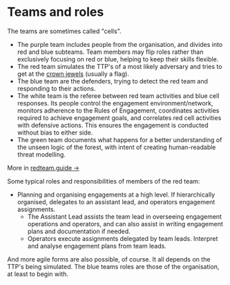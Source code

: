 # Teams and roles

The teams are sometimes called "cells".

* The purple team includes people from the organisation, and divides into red and blue subteams. Team members may flip 
roles rather than exclusively focusing on red or blue, helping to keep their skills flexible.
* The red team simulates the TTP's of a most likely adversary and tries to get at the [crown jewels](flags.md) 
(usually a flag).
* The blue team are the defenders, trying to detect the red team and responding to their actions.
* The white team is the referee between red team activities and blue cell responses. Its people control the engagement 
environment/network, monitors adherence to the Rules of Engagement, coordinates activities required to achieve 
engagement goals, and correlates red cell activities with defensive actions. This ensures the engagement is conducted 
without bias to either side. 
* The green team documents what happens for a better understanding of the unseen logic of the forest, 
with intent of creating human-readable threat modelling.

More in [redteam.guide →](https://redteam.guide/docs/definitions/)

Some typical roles and responsibilities of members of the red team:

* Planning and organising engagements at a high level. If hierarchically organised, delegates to an assistant lead, 
and operators engagement assignments.
  * The Assistant Lead assists the team lead in overseeing engagement operations and operators, and can also assist 
  in writing engagement plans and documentation if needed.
  * Operators execute assignments delegated by team leads. Interpret and analyse engagement plans from team leads.

And more agile forms are also possible, of course. It all depends on the TTP's being simulated. 
The blue teams roles are those of the organisation, at least to begin with.